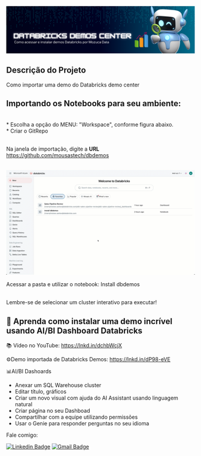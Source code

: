 <img src="https://github.com/mousastech/dbdemos/blob/527a3ac37b007904b0189de1e22a4e8581fde9c2/files/header.png?raw=true">


## Descrição do Projeto
<p align="left">Como importar uma demo do Databricks demo center</p>

## Importando os Notebooks para seu ambiente:
</br>
* Escolha a opção do MENU:  "Workspace", conforme figura abaixo.</br>
* Criar o GitRepo </br></br>

Na janela de importação, digite a **URL** https://github.com/mousastech/dbdemos

</br>

<img src="https://github.com/mousastech/dbdemos/blob/main/files/Install.gif?raw=true">

</br>

Acessar a pasta <files> e utilizar o notebook: Install dbdemos
</br></br>

Lembre-se de selecionar um cluster interativo para executar!

## 🚀 Aprenda como instalar uma demo incrível usando AI/BI Dashboard Databricks

📚 Vídeo no YouTube: https://lnkd.in/dchbWcjX

⚙️Demo importada de Databricks Demos: https://lnkd.in/dP98-eVE

📊AI/BI Dashoards
- Anexar um SQL Warehouse cluster
- Editar título, gráficos
- Criar um novo visual com ajuda do AI Assistant usando linguagem natural
- Criar página no seu Dashboad 
- Compartilhar com a equipe utilizando permissões
- Usar o Genie para responder perguntas no seu idioma

Fale comigo:

[![Linkedin Badge](https://img.shields.io/badge/-Moises-blue?style=flat-square&logo=Linkedin&logoColor=white&link=https://www.linkedin.com/in/rochamoises/)](https://www.linkedin.com/in/rochamoises/) 
[![Gmail Badge](https://img.shields.io/badge/-mousas.rocha@gmail.com-c14438?style=flat-square&logo=Gmail&logoColor=white&link=mailto:mousas.rocha@gmail.com)](mailto:mousas.rocha@gmail.com)
